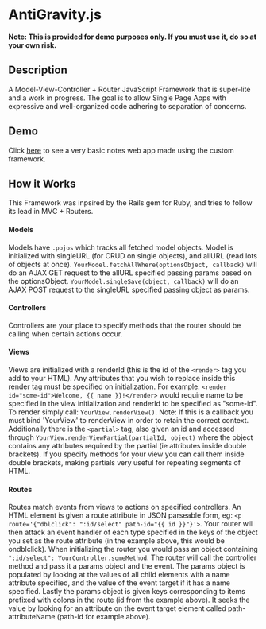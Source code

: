 # AntiGravity.js
**Note: This is provided for demo purposes only. If you must use it, do so at your own risk.**
## Description
A Model-View-Controller + Router JavaScript Framework that is super-lite and a work in progress.
The goal is to allow Single Page Apps with expressive and well-organized code adhering to separation of
concerns.
## Demo
Click [here](http://litenotes.heroku.com) to see a very basic notes web app made using the custom framework.
## How it Works
This Framework was inpsired by the Rails gem for Ruby, and tries to follow its lead in MVC + Routers.
#### Models
Models have `.pojos` which tracks all fetched model objects.
Model is initialized with singleURL (for CRUD on single objects), and allURL (read lots of objects at once).
`YourModel.fetchAllWhere(optionsObject, callback)` will do an AJAX GET request to the allURL specified
passing params based on the optionsObject.
`YourModel.singleSave(object, callback)` will do an AJAX POST request to the singleURL specified passing
object as params.
#### Controllers
Controllers are your place to specify methods that the router should be calling when certain actions occur.
#### Views
Views are initialized with a renderId (this is the id of the `<render>` tag you add to your HTML). Any
  attributes that you wish to replace inside this render tag must be specified on initialization.
  For example: `<render id="some-id">Welcome, {{ name }}!</render>` would require name to be specified in the
  view initialization and renderId to be specified as "some-id".
  To render simply call: `YourView.renderView()`. Note: If this is a callback you must bind 'YourView' to
  renderView in order to retain the correct context.
  Additionally there is the `<partial>` tag, also given an id and accessed through
  `YourView.renderViewPartial(partialId, object)` where the object contains any attributes required by the partial (ie attributes inside double brackets). If you specify methods for your view you can call them inside double brackets, making partials very useful for repeating segments of HTML.
#### Routes
Routes match events from views to actions on specified controllers. An HTML element is given a route
attribute in JSON parseable form, eg: `<p route='{"dblclick": ":id/select" path-id="{{ id }}"}'>`.  Your router will then attack
  an event handler of each type specified in the keys of the object you set as the route attribute
  (in the example above, this would be ondblclick). When initializing the router you would pass an object
  containing `":id/select": YourController.someMethod`. The router will call the controller method and pass it
  a params object and the event.  The params object is populated by looking at the values of all child
  elements with a name attribute specified, and the value of the event target if it has a name specified. Lastly the params object is given keys corresponding to items prefixed with colons in the route (id from the example above).  It seeks the value by looking for an attribute on the event target element called
  path-attributeName (path-id for example above).